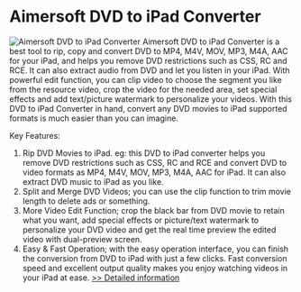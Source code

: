 # Aimersoft DVD to iPad Converter
![Aimersoft DVD to iPad Converter](https://mycommerce.akamaized.net/api/pimages/P300952623/BIG/300952623.JPG)
Aimersoft DVD to iPad Converter is a best tool to rip, copy and convert DVD to MP4, M4V, MOV, MP3, M4A, AAC for your iPad, and helps you remove DVD restrictions such as CSS, RC and RCE. It can also extract audio from DVD and let you listen in your iPad. With powerful edit function, you can clip video to choose the segment you like from the resource video, crop the video for the needed area, set special effects and add text/picture watermark to personalize your videos. With this DVD to iPad Converter in hand, convert any DVD movies to iPad supported formats is much easier than you can imagine.

Key Features:
1. Rip DVD Movies to iPad. eg: this DVD to iPad converter helps you remove DVD restrictions such as CSS, RC and RCE and convert DVD to video formats as MP4, M4V, MOV, MP3, M4A, AAC for iPad. It can also extract DVD music to iPad as you like.
2. Split and Merge DVD Videos; you can use the clip function to trim movie length to delete ads or something.
3. More Video Edit Function; crop the black bar from DVD movie to retain what you want, add special effects or picture/text watermark to personalize your DVD video and get the real time preview the edited video with dual-preview screen.
4. Easy & Fast Operation; with the easy operation interface, you can finish the conversion from DVD to iPad with just a few clicks. Fast conversion speed and excellent output quality makes you enjoy watching videos in your iPad at ease.
[>> Detailed information](https://secure.shareit.com/shareit/product.html?productid=300952623&affiliateid=200057808)